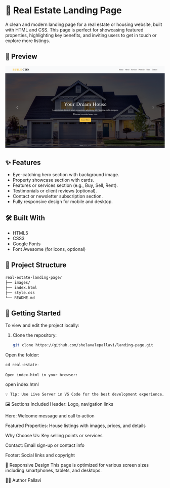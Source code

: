 # 🏡 Real Estate Landing Page

A clean and modern landing page for a real estate or housing website, built with HTML and CSS. This page is perfect for showcasing featured properties, highlighting key benefits, and inviting users to get in touch or explore more listings.

## 📸 Preview

![Real Estate Landing Page Preview](/home.png) 

## ✨ Features

- Eye-catching hero section with background image.
- Property showcase section with cards.
- Features or services section (e.g., Buy, Sell, Rent).
- Testimonials or client reviews (optional).
- Contact or newsletter subscription section.
- Fully responsive design for mobile and desktop.

## 🛠️ Built With

- HTML5
- CSS3
- Google Fonts
- Font Awesome (for icons, optional)

## 📁 Project Structure
```
real-estate-landing-page/
├── images/
├── index.html
├── style.css
└── README.md
```


## 🚀 Getting Started

To view and edit the project locally:

1. Clone the repository:
   ```bash
   git clone https://github.com/shelavalepallavi/landing-page.git
Open the folder:
```
cd real-estate-

Open index.html in your browser:
```
open index.html
```
💡 Tip: Use Live Server in VS Code for the best development experience.
```
🖼️ Sections Included
Header: Logo, navigation links

Hero: Welcome message and call to action

Featured Properties: House listings with images, prices, and details

Why Choose Us: Key selling points or services

Contact: Email sign-up or contact info

Footer: Social links and copyright

📱 Responsive Design
This page is optimized for various screen sizes including smartphones, tablets, and desktops.

🙋‍♂️ Author
Pallavi 

